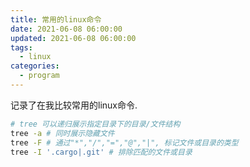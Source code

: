 ```yaml
---
title: 常用的linux命令
date: 2021-06-08 06:00:00
updated: 2021-06-08 06:00:00
tags:
  - linux
categories: 
  - program
---
```


记录了在我比较常用的linux命令.

<!-- more -->

```bash
# tree 可以递归展示指定目录下的目录/文件结构
tree -a # 同时展示隐藏文件
tree -F # 通过"*","/","=","@","|", 标记文件或目录的类型
tree -I '.cargo|.git' # 排除匹配的文件或目录
```


